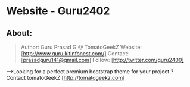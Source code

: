 # Website - Guru2402

 ## About:
 
 >Author: 		Guru Prasad G @ TomatoGeekZ
 >Website: 		[http://www.guru.kitinfonest.com/]
 >Contact: 		[prasadguru141@gmail.com]
 >Follow: 		[http://twitter.com/guru2400]

-->Looking for a perfect premium bootstrap theme for your project ? Contact tomatoGeekZ
[http://tomatogeekz.com]
